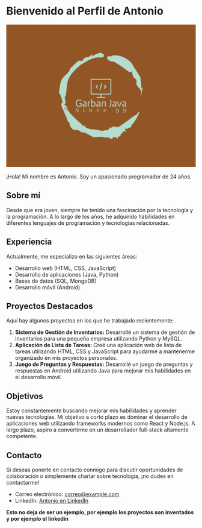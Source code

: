 # Bienvenido al Perfil de Antonio

![Garban Java Logo](garban-java-high-resolution-logo.png) 

¡Hola! Mi nombre es Antonio. Soy un apasionado programador de 24 años.

## Sobre mí
Desde que era joven, siempre he tenido una fascinación por la tecnología y la programación. A lo largo de los años, he adquirido habilidades en diferentes lenguajes de programación y tecnologías relacionadas.

## Experiencia
Actualmente, me especializo en las siguientes áreas:
- Desarrollo web (HTML, CSS, JavaScript)
- Desarrollo de aplicaciones (Java, Python)
- Bases de datos (SQL, MongoDB)
- Desarrollo móvil (Android)

## Proyectos Destacados
Aquí hay algunos proyectos en los que he trabajado recientemente:
1. **Sistema de Gestión de Inventarios:** Desarrollé un sistema de gestión de inventarios para una pequeña empresa utilizando Python y MySQL.
2. **Aplicación de Lista de Tareas:** Creé una aplicación web de lista de tareas utilizando HTML, CSS y JavaScript para ayudarme a mantenerme organizado en mis proyectos personales.
3. **Juego de Preguntas y Respuestas:** Desarrollé un juego de preguntas y respuestas en Android utilizando Java para mejorar mis habilidades en el desarrollo móvil.

## Objetivos
Estoy constantemente buscando mejorar mis habilidades y aprender nuevas tecnologías. Mi objetivo a corto plazo es dominar el desarrollo de aplicaciones web utilizando frameworks modernos como React y Node.js. A largo plazo, aspiro a convertirme en un desarrollador full-stack altamente competente.

## Contacto
Si deseas ponerte en contacto conmigo para discutir oportunidades de colaboración o simplemente charlar sobre tecnología, ¡no dudes en contactarme!
- Correo electrónico: [correo@example.com](mailto:antonioperezbermejo@hotmail.com)
- LinkedIn: [Antonio en LinkedIn](https://www.linkedin.com/in/antonioprogramador)

**Esto no deja de ser un ejemplo, por ejemplo los proyectos son inventados y por ejemplo el linkedin**

